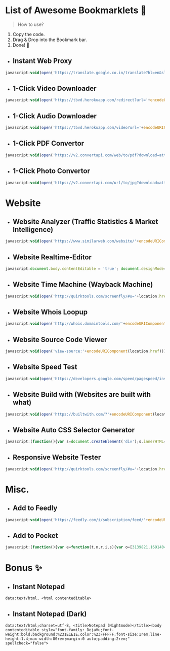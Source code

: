 # List of Awesome Bookmarklets :rocket:

> How to use? 
1. Copy the code.
2. Drag & Drop into the Bookmark bar.
3. Done! :tada:

- ## Instant Web Proxy

```javascript
javascript:void(open('https://translate.google.co.in/translate?hl=en&sl=sq&tl=en&u='+location.href));
```

- ## 1-Click Video Downloader
```javascript
javascript:void(open('https://tbvd.herokuapp.com/redirect?url='+encodeURIComponent(location.href)));
```

- ## 1-Click Audio Downloader
```javascript
javascript:void(open('https://tbvd.herokuapp.com/video?url='+encodeURIComponent(location.href)+'&audio=on'));
```

- ## 1-Click PDF Convertor
```javascript
javascript:void(open('https://v2.convertapi.com/web/to/pdf?download=attachment&secret=5LIWRmsz4uKJCITZ&url='+encodeURIComponent(location.href)));
```

- ## 1-Click Photo Convertor
```javascript
javascript:void(open('https://v2.convertapi.com/url/to/jpg?download=attachment&secret=5LIWRmsz4uKJCITZ&url='+encodeURIComponent(location.href)));
```

# **Website**
- ## Website Analyzer (Traffic Statistics & Market Intelligence)
```javascript
javascript:void(open('https://www.similarweb.com/website/'+encodeURIComponent(location.href)));
```

- ## Website Realtime-Editor
```javascript
javascript:document.body.contentEditable = 'true'; document.designMode='on'; void 0
```

- ## Website Time Machine (Wayback Machine)
```javascript
javascript:void(open('http://quirktools.com/screenfly/#u='+location.href+'&w=640&h=480&a=4&s=1'));
```

- ## Website Whois Loopup
```javascript
javascript:void(open('http://whois.domaintools.com/'+encodeURIComponent(location.href)));
```

- ## Website Source Code Viewer
```javascript
javascript:void(open('view-source:'+encodeURIComponent(location.href)));
```

- ## Website Speed Test
```javascript
javascript:void(open('https://developers.google.com/speed/pagespeed/insights/?url='+encodeURIComponent(location.href)));
```

- ## Website Build with (Websites are built with what)
```javascript
javascript:void(open('https://builtwith.com/?'+encodeURIComponent(location.href)));
```

- ## Website Auto CSS Selector Generator
```javascript
javascript:(function(){var s=document.createElement('div');s.innerHTML='Loading...';s.style.color='black';s.style.padding='20px';s.style.position='fixed';s.style.zIndex='9999';s.style.fontSize='3.0em';s.style.border='2px solid black';s.style.right='40px';s.style.top='40px';s.setAttribute('class','selector_gadget_loading');s.style.background='white';document.body.appendChild(s);s=document.createElement('script');s.setAttribute('type','text/javascript');s.setAttribute('src','https://dv0akt2986vzh.cloudfront.net/unstable/lib/selectorgadget.js');document.body.appendChild(s);})();
```

- ## Responsive Website Tester
```javascript
javascript:void(open('http://quirktools.com/screenfly/#u='+location.href+'&w=640&h=480&a=4&s=1'));
```

# **Misc.**
- ## Add to Feedly
```javascript
javascript:void(open('https://feedly.com/i/subscription/feed/'+encodeURIComponent(location.href)));
```

- ## Add to Pocket
```javascript
javascript:(function(){var e=function(t,n,r,i,s){var o=[3139821,1691404,3942330,4280155,4867141,1525736,3824752,3937958,1747379,3644113];var i=i||0,u=0,n=n||[],r=r||0,s=s||0;var a={'a':97,'b':98,'c':99,'d':100,'e':101,'f':102,'g':103,'h':104,'i':105,'j':106,'k':107,'l':108,'m':109,'n':110,'o':111,'p':112,'q':113,'r':114,'s':115,'t':116,'u':117,'v':118,'w':119,'x':120,'y':121,'z':122,'A':65,'B':66,'C':67,'D':68,'E':69,'F':70,'G':71,'H':72,'I':73,'J':74,'K':75,'L':76,'M':77,'N':78,'O':79,'P':80,'Q':81,'R':82,'S':83,'T':84,'U':85,'V':86,'W':87,'X':88,'Y':89,'Z':90,'0':48,'1':49,'2':50,'3':51,'4':52,'5':53,'6':54,'7':55,'8':56,'9':57,'\/':47,':':58,'?':63,'=':61,'-':45,'_':95,'&':38,'$':36,'!':33,'.':46};if(!s||s==0){t=o[0]+t}for(var f=0;f<t.length;f++){var l=function(e,t){return a[e[t]]?a[e[t]]:e.charCodeAt(t)}(t,f);if(!l*1)l=3;var c=l*(o[i]+l*o[u%o.length]);n[r]=(n[r]?n[r]+c:c)+s+u;var p=c%(50*1);if(n[p]){var d=n[r];n[r]=n[p];n[p]=d}u+=c;r=r==50?0:r+1;i=i==o.length-1?0:i+1}if(s==282){var v='';for(var f=0;f<n.length;f++){v+=String.fromCharCode(n[f]%(25*1)+97)}o=function(){};return v+'b100288614'}else{return e(u+'',n,r,i,s+1)}};var t=document,n=t.location.href,r=t.title;var i=e(n);var s=t.createElement('script');s.type='text/javascript';s.src='https://getpocket.com/b/r4.js?h='+i+'&u='+encodeURIComponent(n)+'&t='+encodeURIComponent(r);e=i=function(){};var o=t.getElementsByTagName('head')[0]||t.documentElement;o.appendChild(s)})()
```

# Bonus :sparkles:
- ## Instant Notepad
```
data:text/html, <html contenteditable>
```

- ## Instant Notepad (Dark)
```
data:text/html;charset=utf-8, <title>Notepad (Nightmode)</title><body contenteditable style="font-family: DejaVu;font-weight:bold;background:%231E1E1E;color:%23FFFFFF;font-size:1rem;line-height:1.4;max-width:80rem;margin:0 auto;padding:2rem;" spellcheck="false">
```
